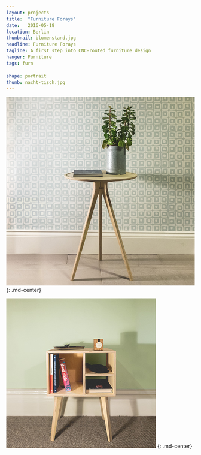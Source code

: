 ```yaml
---
layout: projects
title:  "Furniture Forays"
date:   2016-05-18
location: Berlin
thumbnail: blumenstand.jpg
headline: Furniture Forays
tagline: A first step into CNC-routed furniture design
hanger: Furniture
tags: furn

shape: portrait
thumb: nacht-tisch.jpg
---
```


![alt text](/assets/imgs/projects/blumenstand.jpg)
{: .md-center}

![alt text](/assets/imgs/projects/nachttisch.jpg)
{: .md-center}
